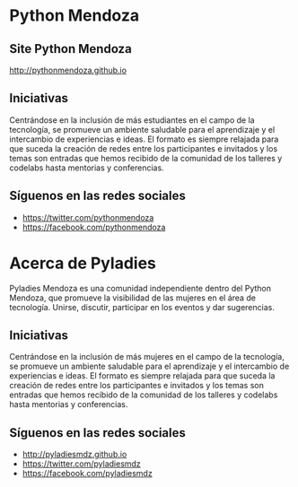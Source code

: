 # Python Mendoza 

## Site Python Mendoza
http://pythonmendoza.github.io

## Iniciativas
Centrándose en la inclusión de más estudiantes en el campo de la tecnología, se promueve un ambiente saludable para el aprendizaje y el intercambio de experiencias e ideas.
El formato es siempre relajada para que suceda la creación de redes entre los participantes e invitados y los temas son entradas que hemos recibido de la comunidad de los talleres y codelabs hasta mentorias y conferencias.

## Síguenos en las redes sociales
- https://twitter.com/pythonmendoza
- https://facebook.com/pythonmendoza

# Acerca de Pyladies
Pyladies Mendoza es una comunidad independiente dentro del Python Mendoza, que promueve la visibilidad de las mujeres en el área de tecnología. Unirse, discutir, participar en los eventos y dar sugerencias.

## Iniciativas
Centrándose en la inclusión de más mujeres en el campo de la tecnología, se promueve un ambiente saludable para el aprendizaje y el intercambio de experiencias e ideas.
El formato es siempre relajada para que suceda la creación de redes entre los participantes e invitados y los temas son entradas que hemos recibido de la comunidad de los talleres y codelabs hasta mentorias y conferencias.

## Síguenos en las redes sociales
- http://pyladiesmdz.github.io
- https://twitter.com/pyladiesmdz
- https://facebook.com/pyladiesmdz
